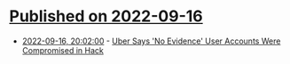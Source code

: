 # [Published on 2022-09-16](index.md)

* [2022-09-16, 20:02:00](https://it.slashdot.org/story/22/09/16/1936226/uber-says-no-evidence-user-accounts-were-compromised-in-hack?utm_source=rss1.0mainlinkanon&utm_medium=feed) - [Uber Says 'No Evidence' User Accounts Were Compromised in Hack](https://it.slashdot.org/story/22/09/16/1936226/uber-says-no-evidence-user-accounts-were-compromised-in-hack?utm_source=rss1.0mainlinkanon&utm_medium=feed)
